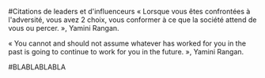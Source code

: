 #Citations de leaders et d'influenceurs
« Lorsque vous êtes confrontées à l'adversité, vous avez 2 choix, vous conformer à ce que la société attend de vous ou percer. », Yamini Rangan.

« You cannot and should not assume whatever has worked for you in the past is going to continue to work for you in the future. », Yamini Rangan.

#BLABLABLABLA
